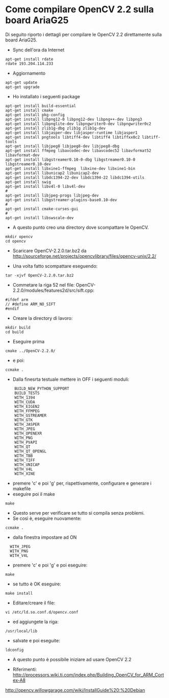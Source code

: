 # Come compilare OpenCV 2.2 sulla board AriaG25 #

Di seguito riporto i dettagli per compilare le OpenCV 2.2 direttamente sulla board AriaG25.
  * Sync dell'ora da Internet
```
apt-get install rdate
rdate 193.204.114.233
```

  * Aggiornamento
```
apt-get update
apt-get upgrade
```

  * Ho installato i seguenti package
```
apt-get install build-essential
apt-get install cmake
apt-get install pkg-config
apt-get install libpng12-0 libpng12-dev libpng++-dev libpng3
apt-get install libpnglite-dev libpngwriter0-dev libpngwriter0c2
apt-get install zlib1g-dbg zlib1g zlib1g-dev
apt-get install libjasper-dev libjasper-runtime libjasper1
apt-get install pngtools libtiff4-dev libtiff4 libtiffxx0c2 libtiff-tools
apt-get install libjpeg8 libjpeg8-dev libjpeg8-dbg
apt-get install ffmpeg libavcodec-dev libavcodec52 libavformat52 libavformat-dev
apt-get install libgstreamer0.10-0-dbg libgstreamer0.10-0  libgstreamer0.10-dev
apt-get install libxine1-ffmpeg  libxine-dev libxine1-bin
apt-get install libunicap2 libunicap2-dev
apt-get install libdc1394-22-dev libdc1394-22 libdc1394-utils
apt-get install swig
apt-get install libv4l-0 libv4l-dev
#
apt-get install libjpeg-progs libjpeg-dev
apt-get install libgstreamer-plugins-base0.10-dev
#
apt-get install cmake-curses-gui
#
apt-get install libswscale-dev

```

  * A questo punto creo una directory dove scompattare le OpenCV.
```
mkdir opencv
cd opencv
```

  * Scaricare OpenCV-2.2.0.tar.bz2 da
http://sourceforge.net/projects/opencvlibrary/files/opencv-unix/2.2/

  * Una volta fatto scompattare eseguendo:
```
tar -xjvf OpenCV-2.2.0.tar.bz2
```
  * Commetare la riga 52 nel file: OpenCV-2.2.0/modules/features2d/src/sift.cpp:
```
#ifdef arm
// #define ARM_NO_SIFT
#endif
```

  * Creare la directory di lavoro:
```
mkdir build
cd build
```

  * Eseguire prima
```
cmake ../OpenCV-2.2.0/
```

  * e poi:
```
ccmake .
```

  * Dalla finesrta testuale mettere in OFF i seguenti moduli:
```
    BUILD_NEW_PYTHON_SUPPORT
    BUILD_TESTS
    WITH_1394
    WITH_CUDA
    WITH_EIGEN2
    WITH_FFMPEG
    WITH_GSTREAMER
    WITH_GTK
    WITH_JASPER
    WITH_JPEG
    WITH_OPENEXR
    WITH_PNG
    WITH_PVAPI
    WITH_QT
    WITH_QT_OPENGL
    WITH_TBB
    WITH_TIFF
    WITH_UNICAP
    WITH_V4L
    WITH_XINE 
```

  * premere 'c' e poi 'g' per, rispettivamente, configurare e generare i makefile
  * eseguire poi il make
```
make
```

  * Questo serve per verificare se tutto si compila senza problemi.
  * Se così è, eseguire nuovamente:
```
ccmake .
```

  * dalla finestra impostare ad ON
```
  WITH_JPEG
  WITH_PNG
  WITH_V4L
```

  * premere 'c' e poi 'g' e poi eseguire:
```
make
```

  * se tutto è OK eseguire:
```
make install
```

  * Editare/creare il file:
```
vi /etc/ld.so.conf.d/opencv.conf
```

  * ed aggiungete la riga:
```
/usr/local/lib
```

  * salvate e poi eseguite:
```
ldconfig
```

  * A questo punto è possibile iniziare ad usare OpenCV 2.2

  * Riferimenti:
http://processors.wiki.ti.com/index.php/Building_OpenCV_for_ARM_Cortex-A8

http://opencv.willowgarage.com/wiki/InstallGuide%20:%20Debian